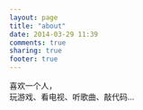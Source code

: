 ```yaml
---
layout: page
title: "about"
date: 2014-03-29 11:39
comments: true
sharing: true
footer: true
---
```


喜欢一个人，    
玩游戏、看电视、听歌曲、敲代码...   
